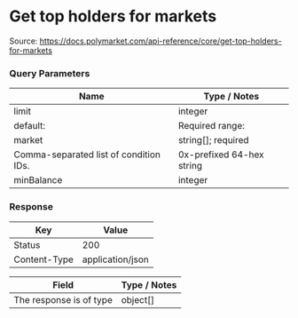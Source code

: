 # Get top holders for markets
Source: https://docs.polymarket.com/api-reference/core/get-top-holders-for-markets



### Query Parameters

| Name | Type / Notes |
| --- | --- |
| limit | integer |
| default: | Required range: |
| market | string[]; required |
| Comma-separated list of condition IDs. | 0x-prefixed 64-hex string |
| minBalance | integer |

### Response

| Key | Value |
| --- | --- |
| Status | 200 |
| Content-Type | application/json |

| Field | Type / Notes |
| --- | --- |
| The response is of type | object[] |
